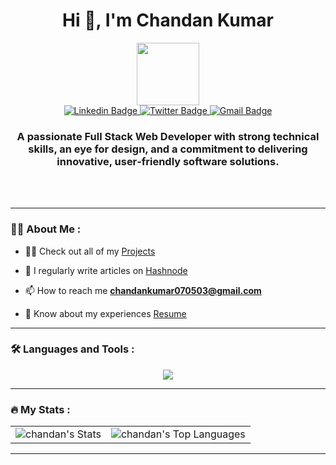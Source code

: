 <!-- This is the header section -->
<div id="header" align="center">
  <h1>Hi 👋, I'm Chandan Kumar</h1>
  <img src="https://media.giphy.com/media/M9gbBd9nbDrOTu1Mqx/giphy.gif" width="100"/>
  
  <div id="badges">
    <a href="https://www.linkedin.com/in/chandanprogrammer">
       <img src="https://skillicons.dev/icons?i=linkedin" alt="Linkedin Badge" />
    </a>
    <a href="https://twitter.com/Chandan_2022">
      <img src="https://skillicons.dev/icons?i=twitter" alt="Twitter Badge"/>
    </a>
    <a href="mailto:chandankumar070503@gmail.com">
      <img src="https://skillicons.dev/icons?i=gmail" alt="Gmail Badge"/>
    </a>
  </div>
  
  <h3>A passionate <strong>Full Stack Web Developer</strong> with strong technical skills, an eye for design, and a commitment to delivering innovative, user‑friendly software solutions.</h3>
</div>
<br><br>

---

### :man_technologist: About Me :

- 👨‍💻 Check out all of my [Projects]()

- 📝 I regularly write articles on [Hashnode](https://chandanprogrammer.hashnode.dev/)

- 📫 How to reach me **chandankumar070503@gmail.com**

- 📄 Know about my experiences [Resume](https://drive.google.com/file/d/16msrRZ0ReCa0iWhe8j34xxe8tZ9sEHkb/view)

---

### :hammer_and_wrench: Languages and Tools :

<div align="center">
  <a href="https://skillicons.dev">
    <img src="https://skillicons.dev/icons?i=html,css,js,ts,tailwind,jquery,mongodb,express,react,redux,nodejs,nextjs,git" />
  </a>
</div>

---

### :fire: My Stats :

<div align="center">
  <table>
    <tr>
      <td>
        <img src="https://github-readme-stats.vercel.app/api?username=chandanprogrammer&theme=vue-dark&show_icons=true&hide_border=true&count_private=true" alt="chandan's Stats" />
      </td>
      <td>
        <img src="https://github-readme-stats.vercel.app/api/top-langs/?username=chandanprogrammer&theme=vue-dark&show_icons=true&hide_border=true&layout=compact" alt="chandan's Top Languages" />
      </td>
    </tr>
  </table>
</div>

---
